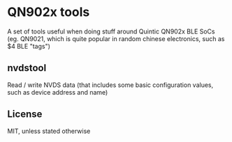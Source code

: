 QN902x tools
============
A set of tools useful when doing stuff around Quintic QN902x BLE SoCs (eg.
QN9021, which is quite popular in random chinese electronics, such as $4 BLE
"tags")

nvdstool
--------
Read / write NVDS data (that includes some basic configuration values, such as
device address and name)

License
-------
MIT, unless stated otherwise
